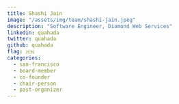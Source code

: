 ```yaml
---
title: Shashi Jain
image: "/assets/img/team/shashi-jain.jpeg"
description: "Software Engineer, Diamond Web Services"
linkedin: quahada
twitter: quahada
github: quahada
flag: 🇭🇳
categories:
  - san-francisco
  - board-member
  - co-founder
  - chair-person
  - past-organizer
---
```

